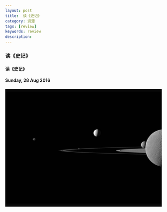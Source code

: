 ```yaml
---
layout: post
title:  读《史记》
category: 资源
tags: [review]
keywords: review
description:
---
```


### 读《史记》

#### 读《史记》

#### Sunday, 28 Aug 2016

![cassini](/../../assets/img/resource/2016/cassini_10.jpg)

